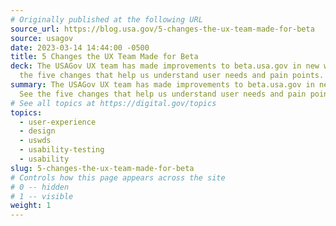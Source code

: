 ```yaml
---
# Originally published at the following URL
source_url: https://blog.usa.gov/5-changes-the-ux-team-made-for-beta
source: usagov
date: 2023-03-14 14:44:00 -0500
title: 5 Changes the UX Team Made for Beta
deck: The USAGov UX team has made improvements to beta.usa.gov in new ways. See
  the five changes that help us understand user needs and pain points.
summary: The USAGov UX team has made improvements to beta.usa.gov in new ways.
  See the five changes that help us understand user needs and pain points.
# See all topics at https://digital.gov/topics
topics:
  - user-experience
  - design
  - uswds
  - usability-testing
  - usability
slug: 5-changes-the-ux-team-made-for-beta
# Controls how this page appears across the site
# 0 -- hidden
# 1 -- visible
weight: 1
---
```

